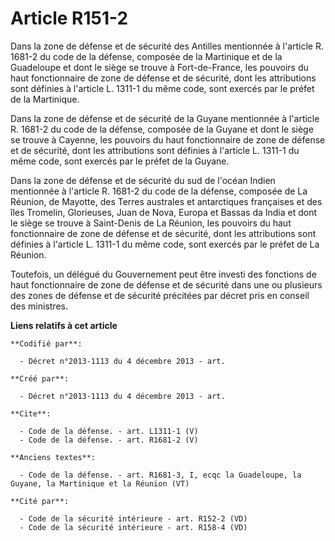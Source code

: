 # Article R151-2

Dans la zone de défense et de sécurité des Antilles mentionnée à l'article R. 1681-2 du code de la défense, composée de la
Martinique et de la Guadeloupe et dont le siège se trouve à Fort-de-France, les pouvoirs du haut fonctionnaire de zone de
défense et de sécurité, dont les attributions sont définies à l'article L. 1311-1 du même code, sont exercés par le préfet de
la Martinique. 

Dans la zone de défense et de sécurité de la Guyane mentionnée à l'article R. 1681-2 du code de la défense, composée de la
Guyane et dont le siège se trouve à Cayenne, les pouvoirs du haut fonctionnaire de zone de défense et de sécurité, dont les
attributions sont définies à l'article L. 1311-1 du même code, sont exercés par le préfet de la Guyane. 

Dans la zone de défense et de sécurité du sud de l'océan Indien mentionnée à l'article R. 1681-2 du code de la défense,
composée de La Réunion, de Mayotte, des Terres australes et antarctiques françaises et des îles Tromelin, Glorieuses, Juan de
Nova, Europa et Bassas da India et dont le siège se trouve à Saint-Denis de La Réunion, les pouvoirs du haut fonctionnaire de
zone de défense et de sécurité, dont les attributions sont définies à l'article L. 1311-1 du même code, sont exercés par le
préfet de La Réunion. 

Toutefois, un délégué du Gouvernement peut être investi des fonctions de haut fonctionnaire de zone de défense et de sécurité
dans une ou plusieurs des zones de défense et de sécurité précitées par décret pris en conseil des ministres.

**Liens relatifs à cet article**

	**Codifié par**:

	  - Décret n°2013-1113 du 4 décembre 2013 - art.

	**Créé par**:

	  - Décret n°2013-1113 du 4 décembre 2013 - art.

	**Cite**:

	  - Code de la défense. - art. L1311-1 (V)
	  - Code de la défense. - art. R1681-2 (V)

	**Anciens textes**:

	  - Code de la défense. - art. R1681-3, I, ecqc la Guadeloupe, la Guyane, la Martinique et la Réunion (VT)

	**Cité par**:

	  - Code de la sécurité intérieure - art. R152-2 (VD)
	  - Code de la sécurité intérieure - art. R158-4 (VD)
